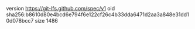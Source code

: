version https://git-lfs.github.com/spec/v1
oid sha256:b8610d80e4bcd6e794f6e122cf26c4b33dda6471d2aa3a848e31dd10d078bcc7
size 1486
